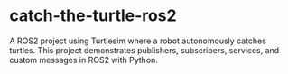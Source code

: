 # catch-the-turtle-ros2
A ROS2 project using Turtlesim where a robot autonomously catches turtles.  This project demonstrates publishers, subscribers, services, and custom messages in ROS2 with Python.
